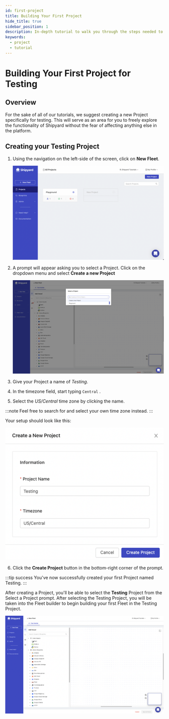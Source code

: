 ```yaml
---
id: first-project
title: Building Your First Project
hide_title: true
sidebar_position: 1
description: In-depth tutorial to walk you through the steps needed to set up your first test project.
keywords:
  - project
  - tutorial
---
```


# Building Your First Project for Testing

## Overview

For the sake of all of our tutorials, we suggest creating a new Project specifically for testing. This will serve as an area for you to freely explore the functionality of Shipyard without the fear of affecting anything else in the platform.

## Creating your Testing Project

1. Using the navigation on the left-side of the screen, click on **New Fleet**. 

   ![](../.gitbook/assets/shipyard_2022_05_03_10_22_24.png)

2. A prompt will appear asking you to select a Project. Click on the dropdown menu and select **Create a new Project**

   ![](../.gitbook/assets/shipyard_2022_05_04_13_46_11.png)

3. Give your Project a name of *Testing*.
4. In the timezone field, start typing `Central` .
5. Select the *US/Central* time zone by clicking the name.

:::note
Feel free to search for and select your own time zone instead.
:::

Your setup should look like this:

![](../.gitbook/assets/shipyard_2022_05_04_13_47_18.png)

6. Click the **Create Project** button in the bottom-right corner of the prompt.

:::tip success
You've now successfully created your first Project named Testing.
:::

After creating a Project, you'll be able to select the **Testing** Project from the Select a Project prompt. After selecting the Testing Project, you will be taken into the Fleet builder to begin building your first Fleet in the Testing Project.

![](../.gitbook/assets/shipyard_2022_05_04_13_49_53.png)

